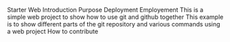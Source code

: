   Starter Web
  Introduction
  Purpose
  Deployment
  Employement
  This is a simple web project to show how to use git and github together
  This example is to show different parts of the git repository and various commands using a web project
  How to contribute